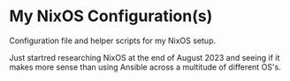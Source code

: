 # My NixOS Configuration(s)
Configuration file and helper scripts for my NixOS setup.

Just startred researching NixOS at the end of August 2023 and seeing if it makes
more sense than using Ansible across a multitude of different OS's.
